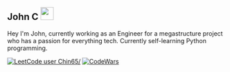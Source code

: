 ## **John C** <img src="https://emojipedia-us.s3.amazonaws.com/source/microsoft-teams/337/sign-of-the-horns_1f918.png" width="30px">

Hey I'm John, currently working as an Engineer for a megastructure project who has a passion for everything tech. Currently self-learning Python programming.

[![LeetCode user Chin65/](https://img.shields.io/badge/dynamic/json?style=flat-square&labelColor=black&color=%23ffa116&label=Solved&query=solvedOverTotal&url=https%3A%2F%2Fleetcode-badge.vercel.app%2Fapi%2Fusers%2FChin65%2F&logo=leetcode&logoColor=yellow)](https://leetcode.com/Chin65//)
[![CodeWars](https://www.codewars.com/users/jhnc0513/badges/micro)](https://www.codewars.com/users/jhnc0513)

